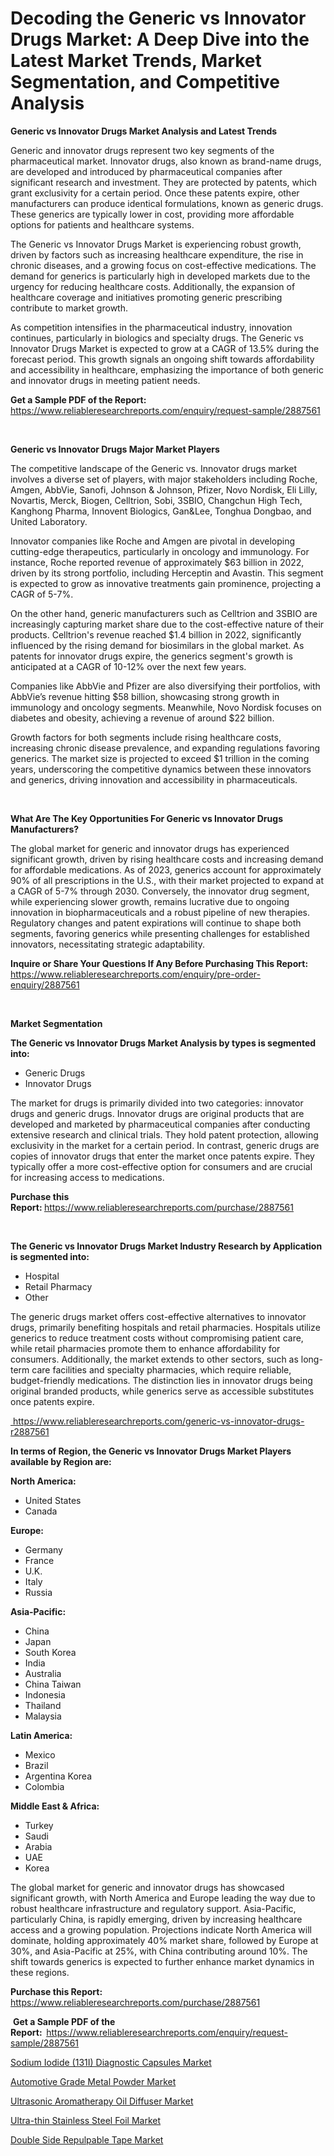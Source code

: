 <p><h1>Decoding the Generic vs Innovator Drugs Market: A Deep Dive into the Latest Market Trends, Market Segmentation, and Competitive Analysis</h1></p><p><strong>Generic vs Innovator Drugs Market Analysis and Latest Trends</strong></p>
<p><p>Generic and innovator drugs represent two key segments of the pharmaceutical market. Innovator drugs, also known as brand-name drugs, are developed and introduced by pharmaceutical companies after significant research and investment. They are protected by patents, which grant exclusivity for a certain period. Once these patents expire, other manufacturers can produce identical formulations, known as generic drugs. These generics are typically lower in cost, providing more affordable options for patients and healthcare systems.</p><p>The Generic vs Innovator Drugs Market is experiencing robust growth, driven by factors such as increasing healthcare expenditure, the rise in chronic diseases, and a growing focus on cost-effective medications. The demand for generics is particularly high in developed markets due to the urgency for reducing healthcare costs. Additionally, the expansion of healthcare coverage and initiatives promoting generic prescribing contribute to market growth. </p><p>As competition intensifies in the pharmaceutical industry, innovation continues, particularly in biologics and specialty drugs. The Generic vs Innovator Drugs Market is expected to grow at a CAGR of 13.5% during the forecast period. This growth signals an ongoing shift towards affordability and accessibility in healthcare, emphasizing the importance of both generic and innovator drugs in meeting patient needs.</p></p>
<p><strong>Get a Sample PDF of the Report:&nbsp;</strong> <a href="https://www.reliableresearchreports.com/enquiry/request-sample/2887561?utm_campaign=41&utm_medium=2&utm_source=Github&utm_content=ia&utm_term=14032025&utm_id=generic-vs-innovator-drugs">https://www.reliableresearchreports.com/enquiry/request-sample/2887561</a></p>
<p>&nbsp;</p>
<p><strong>Generic vs Innovator Drugs Major Market Players</strong></p>
<p><p>The competitive landscape of the Generic vs. Innovator drugs market involves a diverse set of players, with major stakeholders including Roche, Amgen, AbbVie, Sanofi, Johnson & Johnson, Pfizer, Novo Nordisk, Eli Lilly, Novartis, Merck, Biogen, Celltrion, Sobi, 3SBIO, Changchun High Tech, Kanghong Pharma, Innovent Biologics, Gan&Lee, Tonghua Dongbao, and United Laboratory. </p><p>Innovator companies like Roche and Amgen are pivotal in developing cutting-edge therapeutics, particularly in oncology and immunology. For instance, Roche reported revenue of approximately $63 billion in 2022, driven by its strong portfolio, including Herceptin and Avastin. This segment is expected to grow as innovative treatments gain prominence, projecting a CAGR of 5-7%.</p><p>On the other hand, generic manufacturers such as Celltrion and 3SBIO are increasingly capturing market share due to the cost-effective nature of their products. Celltrion's revenue reached $1.4 billion in 2022, significantly influenced by the rising demand for biosimilars in the global market. As patents for innovator drugs expire, the generics segment's growth is anticipated at a CAGR of 10-12% over the next few years.</p><p>Companies like AbbVie and Pfizer are also diversifying their portfolios, with AbbVie’s revenue hitting $58 billion, showcasing strong growth in immunology and oncology segments. Meanwhile, Novo Nordisk focuses on diabetes and obesity, achieving a revenue of around $22 billion.</p><p>Growth factors for both segments include rising healthcare costs, increasing chronic disease prevalence, and expanding regulations favoring generics. The market size is projected to exceed $1 trillion in the coming years, underscoring the competitive dynamics between these innovators and generics, driving innovation and accessibility in pharmaceuticals.</p></p>
<p>&nbsp;</p>
<p><strong>What Are The Key Opportunities For Generic vs Innovator Drugs Manufacturers?</strong></p>
<p><p>The global market for generic and innovator drugs has experienced significant growth, driven by rising healthcare costs and increasing demand for affordable medications. As of 2023, generics account for approximately 90% of all prescriptions in the U.S., with their market projected to expand at a CAGR of 5-7% through 2030. Conversely, the innovator drug segment, while experiencing slower growth, remains lucrative due to ongoing innovation in biopharmaceuticals and a robust pipeline of new therapies. Regulatory changes and patent expirations will continue to shape both segments, favoring generics while presenting challenges for established innovators, necessitating strategic adaptability.</p></p>
<p><strong>Inquire or Share Your Questions If Any Before Purchasing This Report:</strong> <a href="https://www.reliableresearchreports.com/enquiry/pre-order-enquiry/2887561?utm_campaign=41&utm_medium=2&utm_source=Github&utm_content=ia&utm_term=14032025&utm_id=generic-vs-innovator-drugs">https://www.reliableresearchreports.com/enquiry/pre-order-enquiry/2887561</a></p>
<p>&nbsp;</p>
<p><strong>Market Segmentation</strong></p>
<p><strong>The Generic vs Innovator Drugs Market Analysis by types is segmented into:</strong></p>
<p><ul><li> Generic Drugs</li><li>Innovator Drugs </li></ul></p>
<p><p>The market for drugs is primarily divided into two categories: innovator drugs and generic drugs. Innovator drugs are original products that are developed and marketed by pharmaceutical companies after conducting extensive research and clinical trials. They hold patent protection, allowing exclusivity in the market for a certain period. In contrast, generic drugs are copies of innovator drugs that enter the market once patents expire. They typically offer a more cost-effective option for consumers and are crucial for increasing access to medications.</p></p>
<p><strong>Purchase this Report:&nbsp;</strong><a href="https://www.reliableresearchreports.com/purchase/2887561?utm_campaign=41&utm_medium=2&utm_source=Github&utm_content=ia&utm_term=14032025&utm_id=generic-vs-innovator-drugs">https://www.reliableresearchreports.com/purchase/2887561</a></p>
<p>&nbsp;</p>
<p><strong>The Generic vs Innovator Drugs Market Industry Research by Application is segmented into:</strong></p>
<p><ul><li> Hospital</li><li>Retail Pharmacy</li><li>Other </li></ul></p>
<p><p>The generic drugs market offers cost-effective alternatives to innovator drugs, primarily benefiting hospitals and retail pharmacies. Hospitals utilize generics to reduce treatment costs without compromising patient care, while retail pharmacies promote them to enhance affordability for consumers. Additionally, the market extends to other sectors, such as long-term care facilities and specialty pharmacies, which require reliable, budget-friendly medications. The distinction lies in innovator drugs being original branded products, while generics serve as accessible substitutes once patents expire.</p></p>
<p><a href="https://www.reliableresearchreports.com/generic-vs-innovator-drugs-r2887561?utm_campaign=41&utm_medium=2&utm_source=Github&utm_content=ia&utm_term=14032025&utm_id=generic-vs-innovator-drugs">&nbsp;https://www.reliableresearchreports.com/generic-vs-innovator-drugs-r2887561</a></p>
<p><strong>In terms of Region, the Generic vs Innovator Drugs Market Players available by Region are:</strong></p>
<p>
    <p> <strong> North America: </strong>
        <ul>
            <li>United States</li>
            <li>Canada</li>
        </ul>
        </p> 
    <p> <strong> Europe: </strong>
        <ul>
            <li>Germany</li>
            <li>France</li>
            <li>U.K.</li>
            <li>Italy</li>
            <li>Russia</li>
        </ul>
        </p> 
    <p> <strong> Asia-Pacific: </strong>
        <ul>
            <li>China</li>
            <li>Japan</li>
            <li>South Korea</li>
            <li>India</li>
            <li>Australia</li>
            <li>China Taiwan</li>
            <li>Indonesia</li>
            <li>Thailand</li>
            <li>Malaysia</li>
        </ul>
        </p> 
    <p> <strong> Latin America: </strong>
        <ul>
            <li>Mexico</li>
            <li>Brazil</li>
            <li>Argentina Korea</li>
            <li>Colombia</li>
        </ul>
        </p> 
    <p> <strong> Middle East & Africa: </strong>
        <ul>
            <li>Turkey</li>
            <li>Saudi</li>
            <li>Arabia</li>
            <li>UAE</li>
            <li>Korea</li>
        </ul>
    </p>
    </p>
<p><p>The global market for generic and innovator drugs has showcased significant growth, with North America and Europe leading the way due to robust healthcare infrastructure and regulatory support. Asia-Pacific, particularly China, is rapidly emerging, driven by increasing healthcare access and a growing population. Projections indicate North America will dominate, holding approximately 40% market share, followed by Europe at 30%, and Asia-Pacific at 25%, with China contributing around 10%. The shift towards generics is expected to further enhance market dynamics in these regions.</p></p>
<p><strong>Purchase this Report: </strong><a href="https://www.reliableresearchreports.com/purchase/2887561?utm_campaign=41&utm_medium=2&utm_source=Github&utm_content=ia&utm_term=14032025&utm_id=generic-vs-innovator-drugs">https://www.reliableresearchreports.com/purchase/2887561</a></p>
<p>&nbsp;<strong>Get a Sample PDF of the Report:&nbsp;&nbsp;</strong><a href="https://www.reliableresearchreports.com/enquiry/request-sample/2887561?utm_campaign=41&utm_medium=2&utm_source=Github&utm_content=ia&utm_term=14032025&utm_id=generic-vs-innovator-drugs">https://www.reliableresearchreports.com/enquiry/request-sample/2887561</a></p>
<p><strong></strong></p>
<p><p><a href="https://github.com/kolffmaris58/Market-Research-Report-List-1/blob/main/sodium-iodide-131i-diagnostic-capsules-market.md?utm_campaign=41&utm_medium=2&utm_source=Github&utm_content=ia&utm_term=14032025&utm_id=generic-vs-innovator-drugs">Sodium Iodide (131I) Diagnostic Capsules Market</a></p><p><a href="https://github.com/syiqvanyo/Market-Research-Report-List-1/blob/main/automotive-grade-metal-powder-market.md?utm_campaign=41&utm_medium=2&utm_source=Github&utm_content=ia&utm_term=14032025&utm_id=generic-vs-innovator-drugs">Automotive Grade Metal Powder Market</a></p><p><a href="https://github.com/kryshaprilbb/Market-Research-Report-List-1/blob/main/ultrasonic-aromatherapy-oil-diffuser-market.md?utm_campaign=41&utm_medium=2&utm_source=Github&utm_content=ia&utm_term=14032025&utm_id=generic-vs-innovator-drugs">Ultrasonic Aromatherapy Oil Diffuser Market</a></p><p><a href="https://github.com/warshatulang0/Market-Research-Report-List-1/blob/main/ultra-thin-stainless-steel-foil-market.md?utm_campaign=41&utm_medium=2&utm_source=Github&utm_content=ia&utm_term=14032025&utm_id=generic-vs-innovator-drugs">Ultra-thin Stainless Steel Foil Market</a></p><p><a href="https://github.com/yepezkommakp/Market-Research-Report-List-1/blob/main/double-side-repulpable-tape-market.md?utm_campaign=41&utm_medium=2&utm_source=Github&utm_content=ia&utm_term=14032025&utm_id=generic-vs-innovator-drugs">Double Side Repulpable Tape Market</a></p></p>
